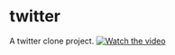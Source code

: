 # twitter

A twitter clone project.
[![Watch the video](https://i.imgur.com/vKb2F1B.png)](https://drive.google.com/file/d/1gNaRpLHBvOxXiY6eIlgDRKG1HufMKvuF/view?usp=sharing)

